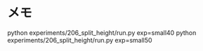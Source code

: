 # メモ

python experiments/206_split_height/run.py exp=small40
python experiments/206_split_height/run.py exp=small50